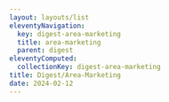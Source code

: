 ```yaml
---
layout: layouts/list
eleventyNavigation:
  key: digest-area-marketing
  title: area-marketing
  parent: digest
eleventyComputed:
  collectionKey: digest-area-marketing
title: Digest/Area-Marketing
date: 2024-02-12
---
```

